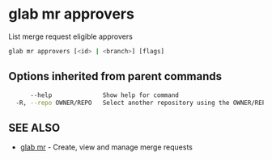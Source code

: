 # glab mr approvers

List merge request eligible approvers

```bash
glab mr approvers [<id> | <branch>] [flags]
```

## Options inherited from parent commands

```bash
      --help              Show help for command
  -R, --repo OWNER/REPO   Select another repository using the OWNER/REPO or `GROUP/NAMESPACE/REPO` format or full URL or git URL
```

## SEE ALSO

* [glab mr](./)  - Create, view and manage merge requests
